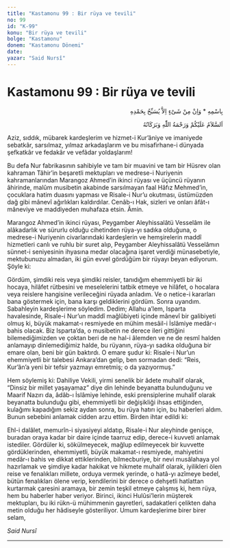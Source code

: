 ```yaml
---
title: "Kastamonu 99 : Bir rüya ve tevili"
no: 99
id: "K-99"
konu: "Bir rüya ve tevili"
bolge: "Kastamonu"
donem: "Kastamonu Dönemi"
date: 
yazar: "Said Nursî"
---
```


# Kastamonu 99 : Bir rüya ve tevili

<p class="arabic" dir="rtl" title="Meal: “O’nun adıyla” * “Hiçbir şey yoktur ki O'nu hamd ile tesbih etmesin” [İsrâ Suresi, 17:44]">بِاسْمِهِ * وَاِنْ مِنْ شَىْءٍ اِلاَّ يُسَبِّحُ بِحَمْدِهِ</p>

<p class="arabic" dir="rtl" title="Meal: “Allah’ın selâmı, rahmeti ve bereketleri, üzerinize olsun.”">اَلسَّلاَمُ عَلَيْكُمْ وَرَحْمَةُ اللّٰهِ وَبَرَكَاتُهُ</p>

Aziz, sıddık, mübarek kardeşlerim ve hizmet-i Kur’âniye ve imaniyede sebatkâr, sarsılmaz, yılmaz arkadaşlarım ve bu misafirhane-i dünyada şefkatkâr ve fedakâr ve vefâdar yoldaşlarım!

Bu defa Nur fabrikasının sahibiyle ve tam bir muavini ve tam bir Hüsrev olan kahraman Tâhir’in beşaretli mektupları ve medrese-i Nuriyenin kahramanlarından Marangoz Ahmed’in ikinci rüyası ve üçüncü rüyanın âhirinde, malûm musibetin akabinde sarsılmayan faal Hâfız Mehmed’in, çocuklara hatim duasını yapması ve Risale-i Nur’u okutması, üstümüzden dağ gibi mânevî ağırlıkları kaldırdılar. Cenâb-ı Hak, sizleri ve onları âfât-ı mâneviye ve maddiyeden muhafaza etsin. Âmin.

Marangoz Ahmed’in ikinci rüyası, Peygamber Aleyhissalâtü Vesselâm ile alâkadarlık ve sürurlu olduğu cihetinden rüya-yı sadıka olduğuna, o medrese-i Nuriyenin civarlarındaki kardeşlerin ve hemşirelerin maddî hizmetleri canlı ve ruhlu bir suret alıp, Peygamber Aleyhissalâtü Vesselâmın sünnet-i seniyesinin ihyasına medar olacağına işaret verdiği münasebetiyle, mektubunuzu almadan, iki gün evvel gördüğüm bir rüyayı beyan ediyorum. Şöyle ki:

Gördüm, şimdiki reis veya şimdiki reisler, tanıdığım ehemmiyetli bir iki hocaya, hilâfet rütbesini ve meselelerini tatbik etmeye ve hilâfet, o hocalara veya reislere hangisine verileceğini rüyada anladım. Ve o netice-i kararları bana göstermek için, bana karşı geldiklerini gördüm. Sonra uyandım. Sabahleyin kardeşlerime söyledim. Dedim; Allahu a’lem, Isparta havalesinde, Risale-i Nur’un maddî mağlûbiyeti içinde mânevî bir galibiyeti olmuş ki, büyük makamat-ı resmiyede en mühim mesâil-i İslâmiye medâr-ı bahis olacak. Biz Isparta’da, o musibetin ne derece ileri gittiğini bilemediğimizden ve çoktan beri de ne hal-i âlemden ve ne de resmî halden anlamayıp dinlemediğimiz halde, bu rüyanın, rüya-yı sadıka olduğuna bir emare olan, beni bir gün baktırdı. O emare şudur ki: Risale-i Nur’un ehemmiyetli bir talebesi Ankara’dan gelip, ben sormadan dedi: “Reis, Kur’ân’a yeni bir tefsir yazmayı emretmiş; o da yazıyormuş.”

Hem söylemiş ki: Dahiliye Vekili, yirmi senelik bir âdete muhalif olarak, “Dinsiz bir millet yaşayamaz” diye din lehinde beyanatta bulunduğunu ve Maarif Nazırı da, âdâb-ı İslâmiye lehinde, eski prensiplerine muhalif olarak beyanatta bulunduğu gibi, ehemmiyetli bir değişikliği ihsas ettiğinden, kulağımı kapadığım sekiz aydan sonra, bu rüya hatırı için, bu haberleri aldım. Bunun sebebini anlamak cidden arzu ettim. Birden ihtar edildi ki:

Ehl-i dalâlet, memurîn-i siyasiyeyi aldatıp, Risale-i Nur aleyhinde genişçe, buradan oraya kadar bir daire içinde taarruz edip, derece-i kuvveti anlamak istediler. Gördüler ki, sökülmeyecek, mağlup edilmeyecek bir kuvvette gördüklerinden, ehemmiyetli, büyük makamat-ı resmiyede, mahiyetini medâr-ı bahis ve dikkat ettiklerinden, bilmecburiye, bir nevi musâlahaya yol hazırlamak ve şimdiye kadar hakikat ve hikmete muhalif olarak, iyilikleri ölen reise ve fenalıkları millete, orduya vermek yerinde, o hatâ-yı azîmeye bedel, bütün fenalıkları ölene verip, kendilerini bir derece o dehşetli hatîattan kurtarmak çaresini aramaya, bir zemin teşkil etmeye çalışmış ki, hem rüya, hem bu haberler haber veriyor. Birinci, ikinci Hulûsi’lerin müşterek mektupları, bu iki rükn-ü mühimmenin gayretleri, sadakatleri çelikten daha metin olduğu her hâdiseyle gösteriliyor. Umum kardeşlerime birer birer selam,

*Said Nursî*

***
